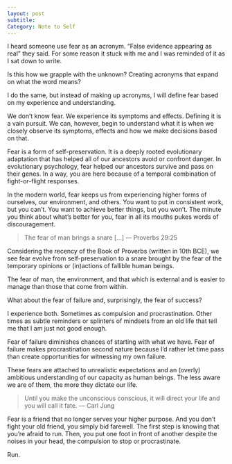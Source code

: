 ```yaml
---
layout: post
subtitle:
Category: Note to Self
---
```

I heard someone use fear as an acronym. “False evidence appearing as real” they said. For some reason it stuck with me and I was reminded of it as I sat down to write.

Is this how we grapple with the unknown? Creating acronyms that expand on what the word means?

I do the same, but instead of making up acronyms, I will define fear based on my experience and understanding.

We don’t know fear. We experience its symptoms and effects. Defining it is a vain pursuit. We can, however, begin to understand what it is when we closely observe its symptoms, effects and how we make decisions based on that.

Fear is a form of self-preservation. It is a deeply rooted evolutionary adaptation that has helped all of our ancestors avoid or confront danger. In evolutionary psychology, fear helped our ancestors survive and pass on their genes. In a way, you are here because of a temporal combination of fight-or-flight responses.

In the modern world, fear keeps us from experiencing higher forms of ourselves, our environment, and others. You want to put in consistent work, but you can’t. You want to achieve better things, but you won’t. The minute you think about what’s better for you, fear in all its mouths pukes words of discouragement.

> The fear of man brings a snare [...]
> — Proverbs 29:25

Considering the recency of the Book of Proverbs (written in 10th BCE), we see fear evolve from self-preservation to a snare brought by the fear of the temporary opinions or (in)actions of fallible human beings.

The fear of man, the environment, and that which is external and is easier to manage than those that come from within.

What about the fear of failure and, surprisingly, the fear of success? 

I experience both. Sometimes as compulsion and procrastination. Other times as subtle reminders or splinters of mindsets from an old life that tell me that I am just not good enough. 

Fear of failure diminishes chances of starting with what we have. Fear of failure makes procrastination second nature because I’d rather let time pass than create opportunities for witnessing my own failure.

These fears are attached to unrealistic expectations and an (overly) ambitious understanding of our capacity as human beings. The less aware we are of them, the more they dictate our life.

> Until you make the unconscious conscious, it will direct your life and you will call it fate.
> — Carl Jung

Fear is a friend that no longer serves your higher purpose. And you don’t fight your old friend, you simply bid farewell. The first step is knowing that you’re afraid to run. Then, you put one foot in front of another despite the noises in your head, the compulsion to stop or procrastinate.

Run.
